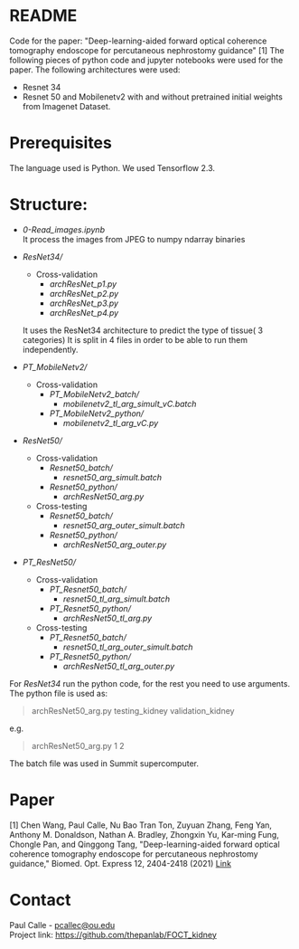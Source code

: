 # README

Code for the paper: "Deep-learning-aided forward optical coherence tomography endoscope for percutaneous nephrostomy guidance" [1] 
The following pieces of python code and jupyter notebooks were used for the paper. The following architectures were used:
* Resnet 34
* Resnet 50 and Mobilenetv2 with and without pretrained initial weights from Imagenet Dataset.

# Prerequisites

The language used is Python. We used Tensorflow 2.3.

# Structure:
* *0-Read_images.ipynb* <br>
    It process the images from JPEG to numpy ndarray binaries
* *ResNet34/* <br>
    * Cross-validation
        * *archResNet_p1.py* <br>
        * *archResNet_p2.py* <br>
        * *archResNet_p3.py* <br>
        * *archResNet_p4.py* <br>

    It uses the ResNet34 architecture to predict the type of tissue( 3 categories)
    It is split in 4 files in order to be able to run them independently.

* *PT_MobileNetv2/* <br>
    * Cross-validation
        * *PT_MobileNetv2_batch/* <br>
            * *mobilenetv2_tl_arg_simult_vC.batch*
        * *PT_MobileNetv2_python/* <br>
            * *mobilenetv2_tl_arg_vC.py*
* *ResNet50/* <br>
    * Cross-validation
        * *Resnet50_batch/* <br>
            * *resnet50_arg_simult.batch* <br>
        * *Resnet50_python/* <br>
            * *archResNet50_arg.py* <br>
    * Cross-testing
        * *Resnet50_batch/* <br>
            * *resnet50_arg_outer_simult.batch* <br>
        * *Resnet50_python/* <br>
            * *archResNet50_arg_outer.py* <br>
    
* *PT_ResNet50/* <br>
    * Cross-validation
        * *PT_Resnet50_batch/* <br>
            * *resnet50_tl_arg_simult.batch* <br>
        * *PT_Resnet50_python/* <br>
            * *archResNet50_tl_arg.py* <br>
    * Cross-testing
        * *PT_Resnet50_batch/* <br>
            * *resnet50_tl_arg_outer_simult.batch* <br>
        * *PT_Resnet50_python/* <br>
            * *archResNet50_tl_arg_outer.py* <br>


For *ResNet34* run the python code, for the rest you need to use arguments.    The python file is used as: <br>
> archResNet50_arg.py testing_kidney validation_kidney
    
e.g.

> archResNet50_arg.py 1 2

The batch file was used in Summit supercomputer.

# Paper
[1] Chen Wang, Paul Calle, Nu Bao Tran Ton, Zuyuan Zhang, Feng Yan, Anthony M. Donaldson, Nathan A. Bradley, Zhongxin Yu, Kar-ming Fung, Chongle Pan, and Qinggong Tang, "Deep-learning-aided forward optical coherence tomography endoscope for percutaneous nephrostomy guidance," Biomed. Opt. Express 12, 2404-2418 (2021) 
[Link](https://www.osapublishing.org/boe/fulltext.cfm?uri=boe-12-4-2404&id=449681)
# Contact

Paul Calle - pcallec@ou.edu <br>
Project link: https://github.com/thepanlab/FOCT_kidney
